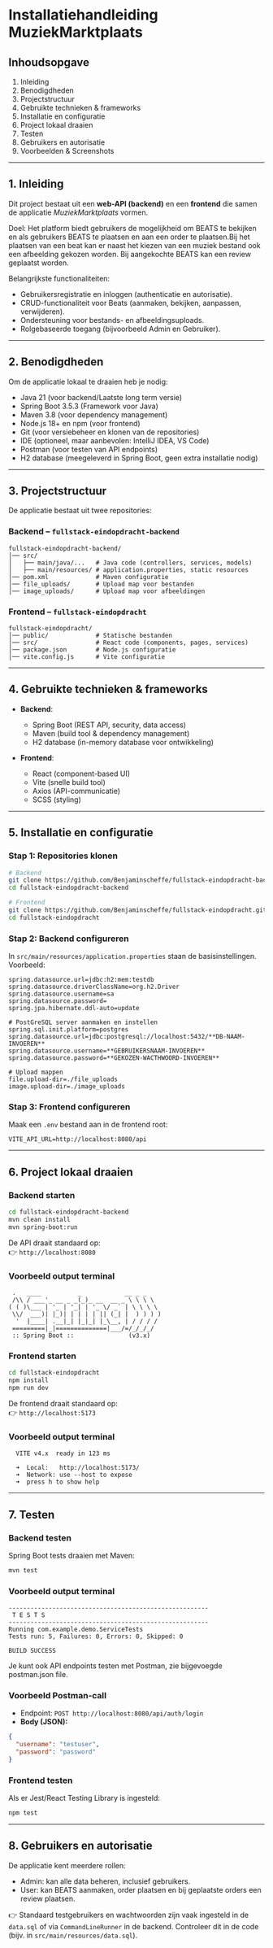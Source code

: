 # Installatiehandleiding MuziekMarktplaats

## Inhoudsopgave
1. Inleiding  
2. Benodigdheden  
3. Projectstructuur  
4. Gebruikte technieken & frameworks  
5. Installatie en configuratie  
6. Project lokaal draaien  
7. Testen  
8. Gebruikers en autorisatie  
9. Voorbeelden & Screenshots  

---

## 1. Inleiding
Dit project bestaat uit een **web-API (backend)** en een **frontend** die samen de applicatie *MuziekMarktplaats* vormen.  

Doel:
Het platform biedt gebruikers de mogelijkheid om BEATS te bekijken en als gebruikers BEATS te plaatsen en aan een order te plaatsen.Bij het plaatsen van een beat kan er naast het kiezen van een muziek bestand ook een afbeelding gekozen worden. Bij aangekochte BEATS kan een review geplaatst worden.

Belangrijkste functionaliteiten:
- Gebruikersregistratie en inloggen (authenticatie en autorisatie).  
- CRUD-functionaliteit voor Beats (aanmaken, bekijken, aanpassen, verwijderen).  
- Ondersteuning voor bestands- en afbeeldingsuploads.  
- Rolgebaseerde toegang (bijvoorbeeld Admin en Gebruiker).  

---

## 2. Benodigdheden
Om de applicatie lokaal te draaien heb je nodig:  

- Java 21 (voor backend/Laatste long term versie)  
- Spring Boot 3.5.3 (Framework voor Java)
- Maven 3.8 (voor dependency management)  
- Node.js 18+ en npm (voor frontend)  
- Git (voor versiebeheer en klonen van de repositories)  
- IDE (optioneel, maar aanbevolen: IntelliJ IDEA, VS Code)  
- Postman (voor testen van API endpoints)  
- H2 database (meegeleverd in Spring Boot, geen extra installatie nodig)  

---

## 3. Projectstructuur
De applicatie bestaat uit twee repositories:  

### Backend – `fullstack-eindopdracht-backend`
```
fullstack-eindopdracht-backend/
│── src/
│   ├── main/java/...   # Java code (controllers, services, models)
│   ├── main/resources/ # application.properties, static resources
│── pom.xml             # Maven configuratie
│── file_uploads/       # Upload map voor bestanden
│── image_uploads/      # Upload map voor afbeeldingen
```

### Frontend – `fullstack-eindopdracht`
```
fullstack-eindopdracht/
│── public/             # Statische bestanden
│── src/                # React code (components, pages, services)
│── package.json        # Node.js configuratie
│── vite.config.js      # Vite configuratie
```

---

## 4. Gebruikte technieken & frameworks
- **Backend**:  
  - Spring Boot (REST API, security, data access)  
  - Maven (build tool & dependency management)  
  - H2 database (in-memory database voor ontwikkeling)  

- **Frontend**:  
  - React (component-based UI)  
  - Vite (snelle build tool)  
  - Axios (API-communicatie)  
  - SCSS (styling)  

---

## 5. Installatie en configuratie

### Stap 1: Repositories klonen
```bash
# Backend
git clone https://github.com/Benjaminscheffe/fullstack-eindopdracht-backend.git
cd fullstack-eindopdracht-backend

# Frontend
git clone https://github.com/Benjaminscheffe/fullstack-eindopdracht.git
cd fullstack-eindopdracht
```

### Stap 2: Backend configureren
In `src/main/resources/application.properties` staan de basisinstellingen.  
Voorbeeld:
```properties
spring.datasource.url=jdbc:h2:mem:testdb
spring.datasource.driverClassName=org.h2.Driver
spring.datasource.username=sa
spring.datasource.password=
spring.jpa.hibernate.ddl-auto=update

# PostGreSQL server aanmaken en instellen
spring.sql.init.platform=postgres
spring.datasource.url=jdbc:postgresql://localhost:5432/**DB-NAAM-INVOEREN**
spring.datasource.username=**GEBRUIKERSNAAM-INVOEREN**
spring.datasource.password=**GEKOZEN-WACTHWOORD-INVOEREN**

# Upload mappen
file.upload-dir=./file_uploads
image.upload-dir=./image_uploads

```

### Stap 3: Frontend configureren
Maak een `.env` bestand aan in de frontend root:
```env
VITE_API_URL=http://localhost:8080/api
```

---

## 6. Project lokaal draaien

### Backend starten
```bash
cd fullstack-eindopdracht-backend
mvn clean install
mvn spring-boot:run
```
De API draait standaard op:  
👉 `http://localhost:8080`

### Voorbeeld output terminal
```
 .   ____          _            __ _ _
 /\\ / ___'_ __ _ _(_)_ __  __ _ \ \ \ \
( ( )\___ | '_ | '_| | '_ \/ _` | \ \ \ \
 \\/  ___)| |_)| | | | | || (_| |  ) ) ) )
  '  |____| .__|_| |_|_| |_\__, | / / / /
 =========|_|==============|___/=/_/_/_/
 :: Spring Boot ::               (v3.x)
```

### Frontend starten
```bash
cd fullstack-eindopdracht
npm install
npm run dev
```
De frontend draait standaard op:  
👉 `http://localhost:5173`

### Voorbeeld output terminal
```
  VITE v4.x  ready in 123 ms

  ➜  Local:   http://localhost:5173/
  ➜  Network: use --host to expose
  ➜  press h to show help
```

---

## 7. Testen

### Backend testen
Spring Boot tests draaien met Maven:
```bash
mvn test
```

### Voorbeeld output terminal
```
-------------------------------------------------------
 T E S T S
-------------------------------------------------------
Running com.example.demo.ServiceTests
Tests run: 5, Failures: 0, Errors: 0, Skipped: 0

BUILD SUCCESS
```

Je kunt ook API endpoints testen met Postman, zie bijgevoegde postman.json file.

### Voorbeeld Postman-call
- Endpoint: `POST http://localhost:8080/api/auth/login`  
- **Body (JSON):**
```json
{
  "username": "testuser",
  "password": "password"
}
```

### Frontend testen
Als er Jest/React Testing Library is ingesteld:
```bash
npm test
```

---

## 8. Gebruikers en autorisatie
De applicatie kent meerdere rollen:  
- Admin: kan alle data beheren, inclusief gebruikers.  
- User: kan BEATS aanmaken, order plaatsen en bij geplaatste orders een review plaatsen.  

👉 Standaard testgebruikers en wachtwoorden zijn vaak ingesteld in de `data.sql` of via `CommandLineRunner` in de backend. Controleer dit in de code (bijv. in `src/main/resources/data.sql`).  
